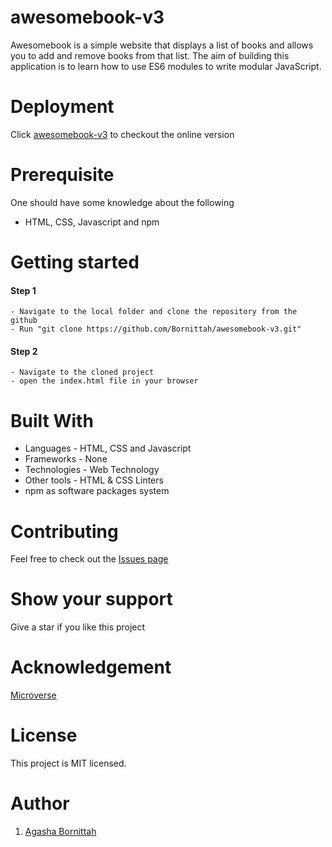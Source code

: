 # awesomebook-v3
Awesomebook is a simple website that displays a list of books and allows you to add and remove books from that list. The aim of building this application is to learn how to use ES6 modules to write modular JavaScript.

# Deployment
Click [awesomebook-v3](https://bornittah.github.io/awesomebook-v3/) to checkout the online version

# Prerequisite
One should have some knowledge about the following
- HTML, CSS, Javascript and npm
# Getting started
#### Step 1
    - Navigate to the local folder and clone the repository from the github 
    - Run "git clone https://github.com/Bornittah/awesomebook-v3.git"
#### Step 2
    - Navigate to the cloned project
    - open the index.html file in your browser

# Built With
- Languages - HTML, CSS and Javascript
- Frameworks - None
- Technologies - Web Technology
- Other tools - HTML & CSS Linters
- npm as software packages system

# Contributing
Feel free to check out the [Issues page](https://github.com/Bornittah/awesomebook-v3/issues)

# Show your support
Give a star if you like this project

# Acknowledgement
 [Microverse](https://www.microverse.org/?grsf=i6yi2m)
 
# License
This project is MIT licensed.

# Author
1. [Agasha Bornittah](https://github.com/Bornittah)